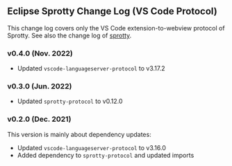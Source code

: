 ## Eclipse Sprotty Change Log (VS Code Protocol)

This change log covers only the VS Code extension-to-webview protocol of Sprotty. See also the change log of [sprotty](https://github.com/eclipse/sprotty/blob/master/packages/sprotty/CHANGELOG.md).

### v0.4.0 (Nov. 2022)

 * Updated `vscode-languageserver-protocol` to v3.17.2

### v0.3.0 (Jun. 2022)

 * Updated `sprotty-protocol` to v0.12.0

### v0.2.0 (Dec. 2021)

This version is mainly about dependency updates:
 * Updated `vscode-languageserver-protocol` to v3.16.0
 * Added dependency to `sprotty-protocol` and updated imports
